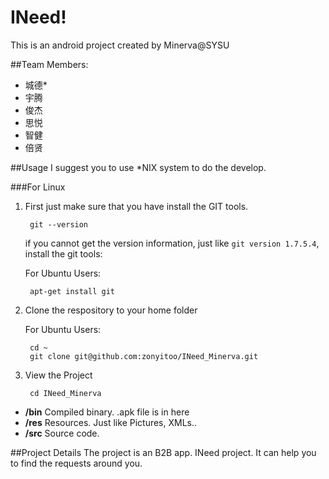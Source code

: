 # INeed!
This is an android project created by Minerva@SYSU

##Team Members:

* 城德\*
* 宇腾
* 俊杰
* 思悦
* 智健
* 倍贤

##Usage
I suggest you to use *NIX system to do the develop.

###For Linux
1. First just make sure that you have install the GIT tools.

		git --version
	
	if you cannot get the version information, just like `git version 1.7.5.4`, install the git tools:

	For Ubuntu Users:

		apt-get install git

2. Clone the respository to your home folder

	For Ubuntu Users:

		cd ~
		git clone git@github.com:zonyitoo/INeed_Minerva.git

3. View the Project

		cd INeed_Minerva

* **/bin**  Compiled binary. .apk file is in here
* **/res**  Resources. Just like Pictures, XMLs..
* **/src**  Source code.

##Project Details
The project is an B2B app. INeed project. It can help you to find the requests around you.
